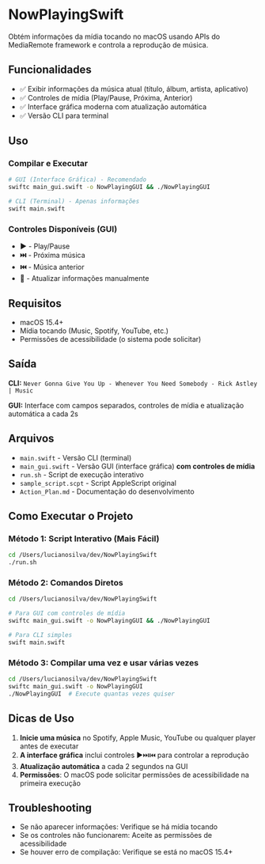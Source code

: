 # NowPlayingSwift

Obtém informações da mídia tocando no macOS usando APIs do MediaRemote framework e controla a reprodução de música.

## Funcionalidades

- ✅ Exibir informações da música atual (título, álbum, artista, aplicativo)
- ✅ Controles de mídia (Play/Pause, Próxima, Anterior)
- ✅ Interface gráfica moderna com atualização automática
- ✅ Versão CLI para terminal

## Uso

### Compilar e Executar

```bash
# GUI (Interface Gráfica) - Recomendado
swiftc main_gui.swift -o NowPlayingGUI && ./NowPlayingGUI

# CLI (Terminal) - Apenas informações
swift main.swift
```

### Controles Disponíveis (GUI)

- **▶️** - Play/Pause
- **⏭️** - Próxima música
- **⏮️** - Música anterior
- **🔄** - Atualizar informações manualmente

## Requisitos

- macOS 15.4+
- Mídia tocando (Music, Spotify, YouTube, etc.)
- Permissões de acessibilidade (o sistema pode solicitar)

## Saída

**CLI:** `Never Gonna Give You Up - Whenever You Need Somebody - Rick Astley | Music`

**GUI:** Interface com campos separados, controles de mídia e atualização automática a cada 2s

## Arquivos

- `main.swift` - Versão CLI (terminal)
- `main_gui.swift` - Versão GUI (interface gráfica) **com controles de mídia**
- `run.sh` - Script de execução interativo
- `sample_script.scpt` - Script AppleScript original
- `Action_Plan.md` - Documentação do desenvolvimento

## Como Executar o Projeto

### Método 1: Script Interativo (Mais Fácil)

```bash
cd /Users/lucianosilva/dev/NowPlayingSwift
./run.sh
```

### Método 2: Comandos Diretos

```bash
cd /Users/lucianosilva/dev/NowPlayingSwift

# Para GUI com controles de mídia
swiftc main_gui.swift -o NowPlayingGUI && ./NowPlayingGUI

# Para CLI simples
swift main.swift
```

### Método 3: Compilar uma vez e usar várias vezes

```bash
cd /Users/lucianosilva/dev/NowPlayingSwift
swiftc main_gui.swift -o NowPlayingGUI
./NowPlayingGUI  # Execute quantas vezes quiser
```

## Dicas de Uso

1. **Inicie uma música** no Spotify, Apple Music, YouTube ou qualquer player antes de executar
2. **A interface gráfica** inclui controles ▶️⏭️⏮️ para controlar a reprodução
3. **Atualização automática** a cada 2 segundos na GUI
4. **Permissões**: O macOS pode solicitar permissões de acessibilidade na primeira execução

## Troubleshooting

- Se não aparecer informações: Verifique se há mídia tocando
- Se os controles não funcionarem: Aceite as permissões de acessibilidade
- Se houver erro de compilação: Verifique se está no macOS 15.4+
